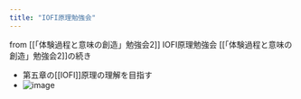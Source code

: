 ```yaml
---
title: "IOFI原理勉強会"
---
```


from [[「体験過程と意味の創造」勉強会2]]
IOFI原理勉強会
[[「体験過程と意味の創造」勉強会2]]の続き

- 第五章の[[IOFI]]原理の理解を目指す
- ![image](https://gyazo.com/3ca9d4aa9e648885fb449c11d148cce7/thumb/1000)

